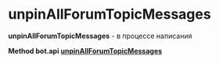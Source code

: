 # unpinAllForumTopicMessages

**unpinAllForumTopicMessages** - в процессе написания


















**Method bot.api [unpinAllForumTopicMessages](https://core.telegram.org/bots/unpinAllForumTopicMessages)**